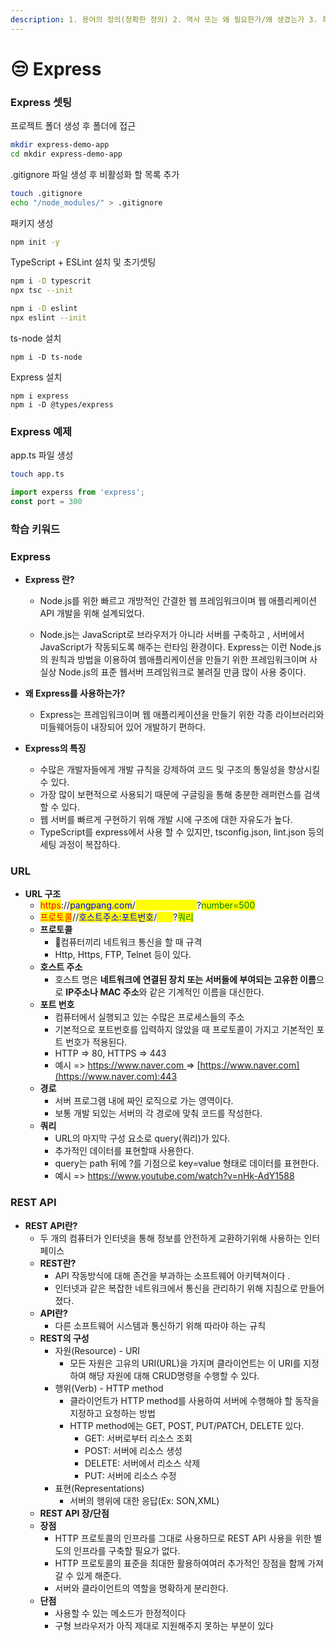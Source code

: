 ```yaml
---
description: 1. 용어의 정의(정확한 정의) 2. 역사 또는 왜 필요한가/왜 생겼는가 3. 특징 (또는 장/단점) 4. 실제 사용 사례나 경험
---
```


# 😒 Express

### Express 셋팅&#x20;

프로젝트 폴더 생성 후 폴더에 접근&#x20;

```sh
mkdir express-demo-app
cd mkdir express-demo-app
```

.gitignore 파일 생성 후 비활성화 할 목록 추가&#x20;

```sh
touch .gitignore
echo "/node_modules/" > .gitignore
```

패키지 생성&#x20;

```sh
npm init -y
```

TypeScript + ESLint 설치 및 초기셋팅

```sh
npm i -D typescrit
npx tsc --init

npm i -D eslint
npx eslint --init
```

ts-node 설치

```
npm i -D ts-node
```

Express 설치

```
npm i express 
npm i -D @types/express
```

### Express 예제

app.ts 파일 생성&#x20;

```sh
touch app.ts 
```

```typescript
import experss from 'express';
const port = 300
```

### 학습 키워드

### **Express**&#x20;

*   **Express 란?**

    * Node.js를 위한 빠르고 개방적인 간결한 웹 프레임워크이며 웹 애플리케이션API 개발을 위해 설계되었다.



    * Node.js는 JavaScript로 브라우저가 아니라 서버를 구축하고 , 서버에서 JavaScript가 작동되도록 해주는 런타임 환경이다. Express는 이런 Node.js의 원칙과 방법을 이용하여 웹애플리케이션을 만들기 위한 프레임워크이며 사실상 Node.js의 표준 웹서버 프레임워크로 불려질 만큼 많이 사용 중이다.&#x20;
* **왜 Express를 사용하는가?**
  * Express는 프레임워크이며 웹 애플리케이션을 만들기 위한 각종 라이브러리와 미들웨어등이 내장되어 있어 개발하기 편하다.
*   **Express의 특징**&#x20;

    * 수많은 개발자들에게 개발 규칙을 강제하여 코드 및 구조의 통일성을 향상시킬 수 있다.&#x20;
    * 가장 많이 보편적으로 사용되기 때문에 구글링을 통해 충분한 래퍼런스를 검색할 수 있다.
    * 웹 서버를 빠르게 구현하기 위해 개발 시에 구조에 대한 자유도가 높다.
    * TypeScript를 express에서 사용 할 수 있지만, tsconfig.json, lint.json 등의 세팅 과정이 복잡하다.



### URL

* **URL 구조**
  * <mark style="color:red;">https</mark>://<mark style="color:blue;">pangpang.com</mark>/<mark style="color:yellow;">products/2023</mark>?<mark style="color:green;">number=500</mark>
  * <mark style="color:red;">프로토콜</mark>//<mark style="color:blue;">호스트주소:포트번호</mark>/<mark style="color:yellow;">경로</mark>?<mark style="color:green;">쿼리</mark>
  * **프로토콜**&#x20;
    * 컴퓨터끼리 네트워크 통신을 할 때 규격
    * &#x20;Http, Https, FTP, Telnet 등이 있다.
  * **호스트 주소**&#x20;
    * 호스트 명은 **네트워크에 연결된 장치 또는 서버들에 부여되는 고유한 이름**으로 **IP주소나 MAC 주소**와 같은 기계적인 이름을 대신한다.
  * **포트 번호**&#x20;
    * 컴퓨터에서 실행되고 있는 수많은 프로세스들의 주소
    * 기본적으로 포트번호를 입력하지 않았을 때 프로토콜이 가지고 기본적인 포트 번호가 적용된다.
    * HTTP => 80, HTTPS => 443
    * 예시 => [https://www.naver.com ](https://www.naver.com)=> [https://www.naver.com](https://www.naver.com):443
  * **경로**&#x20;
    * 서버 프로그램 내에 짜인 로직으로 가는  영역이다.
    * 보통 개발 되있는 서버의 각 경로에 맞춰 코드를 작성한다.
  * **쿼리**&#x20;
    * URL의 마지막 구성 요소로 query(쿼리)가 있다.
    * 추가적인 데이터를 표현할때 사용한다.
    * query는 path 뒤에 ?를 기점으로 key=value 형태로 데이터를 표현한다.
    * &#x20;예시 => [https://www.youtube.com/watch?v=nHk-AdY1588 ](https://www.youtube.com/watch?v=nHk-AdY1588)

### **REST API**

* **REST API란?**
  * 두 개의 컴퓨터가 인터넷을 통해 정보를 안전하게 교환하기위해 사용하는 인터페이스&#x20;
  * **REST란?**
    * API 작동방식에 대해 존건을 부과하는 소프트웨어 아키텍쳐이다 .
    * 인터넷과 같은 복잡한 네트워크에서 통신을 관리하기 위해 지침으로 만들어졌다.
  * **API란?**
    * 다른 소프트웨어 시스템과 통신하기 위해 따라야 하는 규칙
  * **REST의 구성**&#x20;
    * 자원(Resource) - URI
      * 모든 자원은 고유의 URI(URL)을 가지며 클라이언트는 이 URI를 지정하여 해당 자원에 대해 CRUD명령을 수행할 수 있다.
    * 행위(Verb) - HTTP method
      * 클라이언트가 HTTP method를 사용하여 서버에 수행해야 할 동작을 지정하고 요청하는 방법&#x20;
      * HTTP method에는 GET, POST, PUT/PATCH, DELETE 있다.
        * GET: 서버로부터 리소스 조회
        * POST: 서버에 리소스 생성
        * DELETE: 서버에서 리소스 삭제
        * PUT: 서버에 리소스 수정
    * 표현(Representations)
      * 서버의 행위에 대한 응답(Ex: SON,XML)
  * **REST API 장/단점**
  * **장점**
    * HTTP 프로토콜의 인프라를 그대로 사용하므로 REST API 사용을 위한 별도의 인프라를 구축할 필요가 없다.
    * HTTP 프로토콜의 표준을 최대한 활용하여여러 추가적인 장점을 함께 가져갈 수 있게 해준다.
    * 서버와 클라이언트의 역할을 명확하게 분리한다.
  * **단점**
    * 사용할 수 있는 메소드가 한정적이다&#x20;
    * 구형 브라우저가 아직 제대로 지원해주지 못하는 부분이 있다&#x20;

